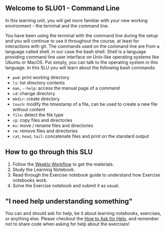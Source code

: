 ## Welcome to SLU01 - Command Line

In this learning unit, you will get more familiar with your new working environment - the terminal and the command line.

You have been using the terminal with the command line during the setup and you will continue to use it throughout the course, at least for interactions with git. The commands used on the command line are from a language called shell, in our case the bash shell. Shell is a language providing command line user interface on Unix-like operating systems like Ubuntu or MacOS. Put simply, you can talk to the operating system in this language. In this SLU you will learn about the following bash commands:

- `pwd`: print working directory
- `ls`: list directory contents
- `man`, `--help`: access the manual page of a command
- `cd`: change directory
- `mkdir`: create directory
- `touch`: modify the timestamp of a file, can be used to create a new file without content
- `file`: detect the file type
- `cp`: copy files and directories
- `mv`: move / rename files and directories
- `rm`: remove files and directories
- `cat`, `head`, `tail`: concatenate files and print on the standard output

## How to go through this SLU

1. Follow the [Weekly Workflow](https://github.com/LDSSA/ds-prep-course-2023/blob/main/weekly-workflow.md) to get the materials.
1. Study the Learning Notebook.
1. Read through the Exercise notebook guide to understand how Exercise notebooks work.
1. Solve the Exercise notebook and submit it as usual.

## "I need help understanding something"

You can and should ask for help, be it about learning notebooks, exercises, or anything else. Please checkout the [How to Ask for Help](https://github.com/LDSSA/ds-prep-course-2023/blob/main/slack.md), and remember not to share code when asking for help about the exercises!